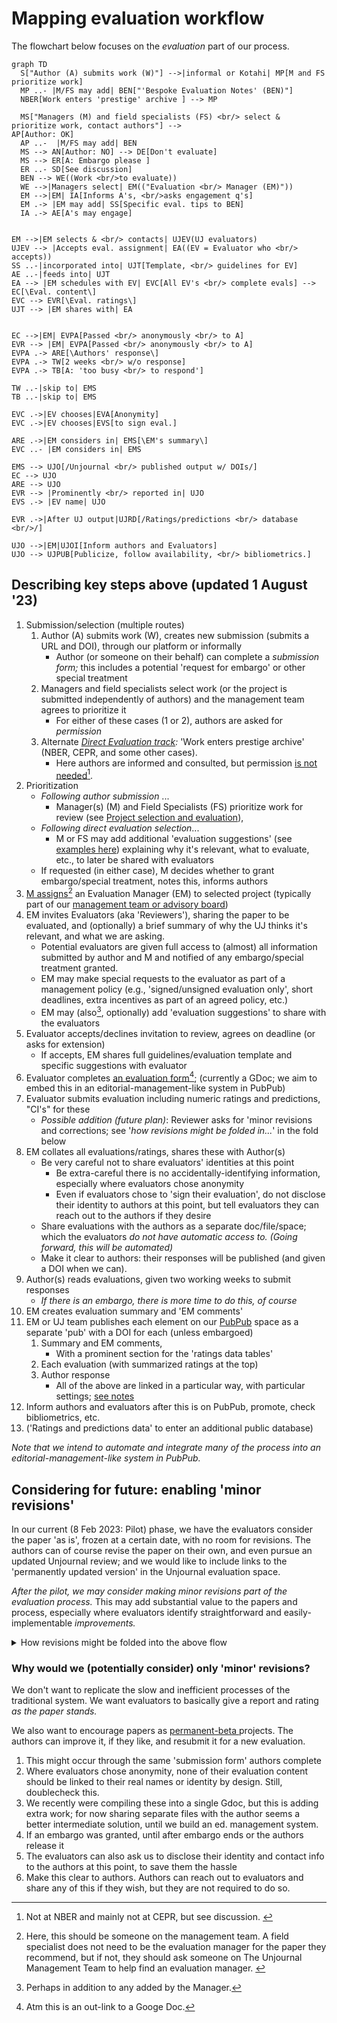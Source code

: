 # Mapping evaluation workflow

The flowchart below focuses on the _evaluation_ part of our process.&#x20;

```mermaid
graph TD
  S["Author (A) submits work (W)"] -->|informal or Kotahi| MP[M and FS prioritize work]
  MP ..- |M/FS may add| BEN["'Bespoke Evaluation Notes' (BEN)"] 
  NBER[Work enters 'prestige' archive ] --> MP

  MS["Managers (M) and field specialists (FS) <br/> select & prioritize work, contact authors"] --> 
AP[Author: OK]
  AP ..-  |M/FS may add| BEN
  MS --> AN[Author: NO] --> DE[Don't evaluate]
  MS --> ER[A: Embargo please ]
  ER ..- SD[See discussion]
  BEN --> WE((Work <br/>to evaluate))
  WE -->|Managers select| EM(("Evaluation <br/> Manager (EM)"))
  EM -->|EM| IA[Informs A's, <br/>asks engagement q's]
  EM .-> |EM may add| SS[Specific eval. tips to BEN] 
  IA .-> AE[A's may engage] 


EM -->|EM selects & <br/> contacts| UJEV(UJ evaluators) 
UJEV --> |Accepts eval. assignment| EA((EV = Evaluator who <br/> accepts))
SS ..-|incorporated into| UJT[Template, <br/> guidelines for EV]
AE ..-|feeds into| UJT 
EA --> |EM schedules with EV| EVC[All EV's <br/> complete evals] --> EC[\Eval. content\]
EVC --> EVR[\Eval. ratings\] 
UJT --> |EM shares with| EA 


EC -->|EM| EVPA[Passed <br/> anonymously <br/> to A]
EVR --> |EM| EVPA[Passed <br/> anonymously <br/> to A]
EVPA .-> ARE[\Authors' response\]
EVPA .-> TW[2 weeks <br/> w/o response]
EVPA .-> TB[A: 'too busy <br/> to respond']

TW ..-|skip to| EMS
TB ..-|skip to| EMS

EVC .->|EV chooses|EVA[Anonymity]
EVC .->|EV chooses|EVS[to sign eval.]

ARE .->|EM considers in| EMS[\EM's summary\] 
EVC ..- |EM considers in| EMS

EMS --> UJO[/Unjournal <br/> published output w/ DOIs/] 
EC --> UJO
ARE --> UJO 
EVR --> |Prominently <br/> reported in| UJO
EVS .-> |EV name| UJO

EVR .->|After UJ output|UJRD[/Ratings/predictions <br/> database <br/>/]

UJO -->|EM|UJOI[Inform authors and Evaluators]
UJO --> UJPUB[Publicize, follow availability, <br/> bibliometrics.] 

```

## Describing key steps above (updated 1 August '23)

1. Submission/selection (multiple routes)
   1. Author (A) submits work (W), creates new submission (submits a URL and DOI), through our platform or informally
      * Author (or someone on their behalf) can complete a _submission form;_ this includes a potential 'request for embargo' or other special treatment
   2. Managers and field specialists select work (or the project is submitted independently of authors) and the management team agrees to prioritize it
      * For either of these cases (1 or 2), authors are asked for _permission_
   3. Alternate [_Direct Evaluation track_](../policies-projects-evaluation-workflow/considering-projects/direct-evaluation-track.md)_:_ 'Work enters prestige archive' (NBER, CEPR, and some other cases).
      * Here authors are informed and consulted, but permission [is not needed](#user-content-fn-1)[^1].
2. Prioritization
   * _Following author submission_ ...
     * Manager(s) (M) and Field Specialists (FS) prioritize work for review (see [Project selection and evaluation](../policies-projects-evaluation-workflow/considering-projects/)),
   * _Following direct evaluation selection_...&#x20;
     * M or FS may add additional 'evaluation suggestions' (see [examples here](https://docs.google.com/document/d/14HXHQTqwJ5VOw-SBoJD8Sd3jathdO9geKdmhdOOx\_Gw/edit)) explaining why it's relevant, what to evaluate, etc., to later be shared with evaluators
   * If requested (in either case), M decides whether to grant embargo/special treatment, notes this, informs authors
3. [M assigns](#user-content-fn-2)[^2] an Evaluation Manager (EM) to selected project (typically part of our [management team or advisory board](../readme/discussion-team/))
4. EM invites Evaluators (aka 'Reviewers'), sharing the paper to be evaluated, and (optionally) a brief summary of why the UJ thinks it's relevant, and what we are asking.
   * Potential evaluators are given full access to (almost) all information submitted by author and M and notified of any embargo/special treatment granted.
   * EM may make special requests to the evaluator as part of a management policy (e.g., 'signed/unsigned evaluation only', short deadlines, extra incentives as part of an  agreed policy, etc.)
   * EM may (also[^3], optionally) add 'evaluation suggestions' to share with the evaluators&#x20;
5. Evaluator accepts/declines invitation to review, agrees on deadline (or asks for extension)
   * If accepts, EM shares full guidelines/evaluation template and specific suggestions with evaluator
6. Evaluator completes [an evaluation form](#user-content-fn-4)[^4]; (currently a GDoc; we aim to embed this in an editorial-management-like system in PubPub)
7. Evaluator submits evaluation including numeric ratings and predictions, "CI's" for these
   * _Possible addition (future plan)_: Reviewer asks for 'minor revisions and corrections; see '_how revisions might be folded in..._' in the fold below
8. EM collates all evaluations/ratings, shares these with Author(s)
   * Be very careful not to share evaluators' identities at this point
     * Be extra-careful there is no accidentally-identifying information, especially where evaluators chose anonymity
     * Even if evaluators chose to 'sign their evaluation', do not disclose their identity to authors at this point, but tell evaluators they can reach out to the authors if they desire
   * Share evaluations with the authors as a separate doc/file/space; which the evaluators _do not have automatic access to. (Going forward, this will be automated)_&#x20;
   * Make it clear to authors: their responses will be published (and given a DOI when we can).
9. Author(s) reads evaluations, given two working weeks to submit responses&#x20;
   * _If there is an embargo, there is more time to do this, of course_
10. EM creates evaluation summary and 'EM comments'
11. EM or UJ team publishes each element on our [PubPub](https://unjournal.pubpub.org/) space as a separate 'pub' with a DOI for each (unless embargoed)
    1. Summary and EM comments,
       * With a prominent section for the 'ratings data tables'
    2. Each evaluation (with summarized ratings at the top)
    3. Author response
       * All of the above are linked in a particular way, with particular settings; [see notes](https://docs.google.com/document/d/18Yr95JbeCrDOrn4GpYWamxj2ZcOp9Ex\_arfz-7jZnko/edit)
12. Inform authors and evaluators after this is on PubPub, promote, check bibliometrics, etc.
13. ('Ratings and predictions data' to enter an additional public database)

_Note that we intend to automate and integrate many of the process into an editorial-management-like system in PubPub._

## Considering for future: enabling 'minor revisions'

In our current (8 Feb 2023: Pilot) phase, we have the evaluators consider the paper 'as is', frozen at a certain date, with no room for revisions. The authors can of course revise the paper on their own, and even pursue an updated Unjournal review; and we would like to include links to the 'permanently updated version' in the Unjournal evaluation space.

_After the pilot, we may consider making minor revisions part of the evaluation process._ This may add substantial value to the papers and process, especially where evaluators identify straightforward and easily-implementable _improvements._

<details>

<summary>How revisions might be folded into the above flow</summary>

_If 'minor revisions' are requested_:

* ... the author has 4 weeks (strict) to make these if they want to, submit a new linked manuscript, and also submit their response to the evaluation.
* _Optional_: Reviewers can comment on any minor revisions _and adjust their rating_

</details>

### **Why would we (potentially consider) only 'minor' revisions?**

We don't want to replicate the slow and inefficient processes of the traditional system. We want evaluators to basically give a report and rating _as the paper stands._

We also want to encourage papers as [permanent-beta ](../benefits-and-features/living-research-projects.md)projects. The authors can improve it, if they like, and resubmit it for a new evaluation.

1. This might occur through the same 'submission form' authors complete
2. Where evaluators chose anonymity, none of their evaluation content should be linked to their real names or identity by design. Still, doublecheck this.
3. We recently were compiling these into a single Gdoc, but this is adding extra work; for now sharing separate files with the author seems a better intermediate solution, until we build an ed. management system.
4. If an embargo was granted, until after embargo ends or the authors release it
5. The evaluators can also ask us to disclose their identity and contact info to the authors at this point, to save them the hassle
6. Make this clear to authors. Authors can reach out to evaluators and share any of this if they wish, but they are not required to do so.

[^1]: Not at NBER and mainly not at CEPR, but see discussion.&#x20;

[^2]: Here, this should be someone on the management team. A field specialist does not need to be the evaluation manager for the paper they recommend, but if not, they should  ask someone on The Unjournal Management Team to help find an evaluation manager.&#x20;

[^3]: Perhaps in addition to any added by the Manager.

[^4]: Atm this is an out-link to a Googe Doc.
